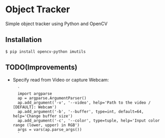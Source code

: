 # Object Tracker 
Simple object tracker using Python and OpenCV

## Installation 

`$ pip install opencv-python imutils`

## TODO(Improvements)
- Specify read from Video or capture Webcam: 

		`
		import argparse
		ap = argparse.ArgumentParser()
		ap.add_argument('-v', '--video', help='Path to the video / [DEFAULT]: Webcam')
		ap.add_argument('-b', '--buffer', type=int, default=64, help='Change buffer size')
		ap.add_argument('-c', '--color', type=tuple, help='Input color range (lower, upper) in RGB')
		args = vars(ap.parse_args())
		`
